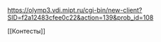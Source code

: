 https://olymp3.vdi.mipt.ru/cgi-bin/new-client?SID=f2a12483cfee0c22&action=139&prob_id=108




[[Контесты]]